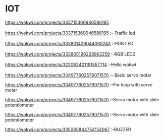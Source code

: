 # IOT

https://wokwi.com/projects/333715360946586195<br>
<br>
https://wokwi.com/projects/333715360946586195 :- Traffic led<br>
<br>
https://wokwi.com/projects/333801426044060243  :-RGB LED<br>
<br>
https://wokwi.com/projects/333805190238962259  :-RGB LED2<br>
<br>
https://wokwi.com/projects/322062421191557714  :-Hello wokwi<br>
<br>
https://wokwi.com/projects/334977602579071570 :- Basic servo motar

https://wokwi.com/projects/334977602579071570 :-For loop with servo motar

https://wokwi.com/projects/334977602579071570 :-Servo motor with slide potentiometer

https://wokwi.com/projects/334977602579071570 :-Servo motor with slide potentiometer

https://wokwi.com/projects/335065844754154067 :-BUZZER
